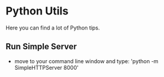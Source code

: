 # Python Utils

Here you can find a lot of Python tips.

## Run Simple Server
- move to your command line window and type: 'python -m SimpleHTTPServer 8000'

